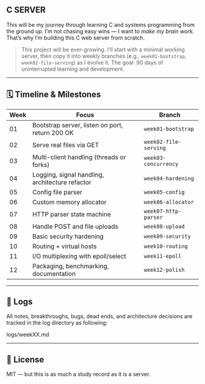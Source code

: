 ## C SERVER

This will be my journey through learning C and systems programming from the ground up. I’m not chasing easy wins — I want to *make my brain work*. That’s why I’m building this C web server from scratch.

> This project will be ever-growing. I’ll start with a minimal working server, then copy it into weekly branches (e.g., `week01-bootstrap`, `week02-file-serving`) as I evolve it. The goal: 90 days of uninterrupted learning and development.

---

## 🗓️ Timeline & Milestones

| Week | Focus | Branch |
|------|-------|--------|
| 01   | Bootstrap server, listen on port, return 200 OK | `week01-bootstrap` |
| 02   | Serve real files via GET | `week02-file-serving` |
| 03   | Multi-client handling (threads or forks) | `week03-concurrency` |
| 04   | Logging, signal handling, architecture refactor | `week04-hardening` |
| 05   | Config file parser | `week05-config` |
| 06   | Custom memory allocator | `week06-allocator` |
| 07   | HTTP parser state machine | `week07-http-parser` |
| 08   | Handle POST and file uploads | `week08-upload` |
| 09   | Basic security hardening | `week09-security` |
| 10   | Routing + virtual hosts | `week10-routing` |
| 11   | I/O multiplexing with epoll/select | `week11-epoll` |
| 12   | Packaging, benchmarking, documentation | `week12-polish` |

---

## 📝 Logs

All notes, breakthroughs, bugs, dead ends, and architecture decisions are tracked in the log directory as following:

logs/weekXX.md

---

## 📖 License

MIT — but this is as much a study record as it is a server.

